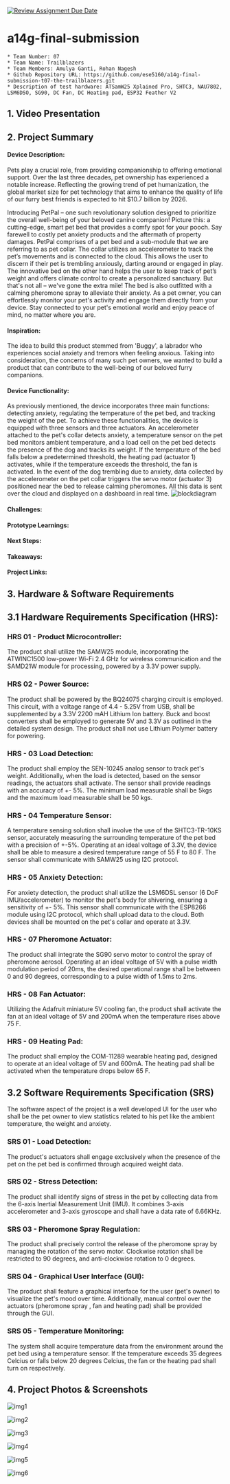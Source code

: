 [![Review Assignment Due Date](https://classroom.github.com/assets/deadline-readme-button-24ddc0f5d75046c5622901739e7c5dd533143b0c8e959d652212380cedb1ea36.svg)](https://classroom.github.com/a/kzkUPShx)
# a14g-final-submission

    * Team Number: 07
    * Team Name: Trailblazers
    * Team Members: Amulya Ganti, Rohan Nagesh
    * Github Repository URL: https://github.com/ese5160/a14g-final-submission-t07-the-trailblazers.git
    * Description of test hardware: ATSamW25 Xplained Pro, SHTC3, NAU7802, LSM6DSO, SG90, DC Fan, DC Heating pad, ESP32 Feather V2

## 1. Video Presentation



## 2. Project Summary
#### Device Description: 

Pets play a crucial role, from  providing companionship to offering emotional support. Over the last three decades, pet ownership has experienced a notable increase. Reflecting the growing trend of pet humanization, the global market size for pet technology that aims to enhance the quality of life of our furry best friends is expected to hit $10.7 billion by 2026.

Introducing PetPal – one such revolutionary solution designed to prioritize the overall well-being of your beloved canine companion!
Picture this: a cutting-edge, smart pet bed that provides a comfy spot for your pooch. Say farewell to costly pet anxiety products and the aftermath of property damages. PetPal comprises of a pet bed and a sub-module that we are referring to as pet collar. The collar utilizes an accelerometer to track the pet’s movements and is connected to the cloud. This allows the user to discern if their pet is trembling anxiously, darting around or engaged in play. The innovative bed on the other hand helps the user to keep track of pet’s weight and offers climate control to create a personalized sanctuary. But that's not all – we've gone the extra mile! The bed is also outfitted with a calming pheromone spray to alleviate their anxiety. As a pet owner, you can effortlessly monitor your pet's activity and engage them directly from your device. Stay connected to your pet's emotional world and enjoy peace of mind, no matter where you are.

#### Inspiration:
The idea to build this product stemmed from 'Buggy', a labrador who experiences social anxiety and tremors when feeling anxious. Taking into consideration, the concerns of many such pet owners, we wanted to build a product that can contribute to the well-being of our beloved furry companions.

#### Device Functionality:

As previously mentioned, the device incorporates three main functions: detecting anxiety, regulating the temperature of the pet bed, and tracking the weight of the pet. To achieve these functionalities, the device is equipped with three sensors and three actuators. An accelerometer attached to the pet's collar detects anxiety, a temperature sensor on the pet bed monitors ambient temperature, and a load cell on the pet bed detects the presence of the dog and tracks its weight. If the temperature of the bed falls below a predetermined threshold, the heating pad (actuator 1) activates, while if the temperature exceeds the threshold, the fan is activated. In the event of the dog trembling due to anxiety, data collected by the accelerometer on the pet collar triggers the servo motor (actuator 3) positioned near the bed to release calming pheromones. All this data is sent over the cloud and displayed on a dashboard in real time. 
![blockdiagram](Pics/blockdiagram.png)

#### Challenges:


#### Prototype Learnings:


#### Next Steps:


#### Takeaways:


#### Project Links:


## 3. Hardware & Software Requirements

## 3.1 Hardware Requirements Specification (HRS):

### HRS 01 - Product Microcontroller:

The product shall utilize the SAMW25 module, incorporating the ATWINC1500 low-power Wi-Fi 2.4 GHz for wireless communication and the SAMD21W module for processing, powered by a 3.3V power supply.

### HRS 02 - Power Source:

The product shall be powered by the BQ24075 charging circuit is employed. This circuit, with a voltage range of 4.4 - 5.25V from USB, shall be supplemented by a 3.3V 2200 mAH Lithium Ion battery. Buck and boost converters shall be employed to generate 5V and 3.3V as outlined in the detailed system design. The product shall not use Lithium Polymer battery for powering.

### HRS - 03 Load Detection:

The product shall employ the SEN-10245 analog sensor to track pet's weight. Additionally, when the load is detected, based on the sensor readings, the actuators shall activate. The sensor shall provide readings with an accuracy of +- 5%.  The minimum load measurable shall be 5kgs and the maximum load measurable shall be 50 kgs.

### HRS - 04 Temperature Sensor:

A temperature sensing solution shall involve the use of the SHTC3-TR-10KS sensor, accurately measuring the surrounding temperature of the pet bed with a precision of +-5%. Operating at an ideal voltage of 3.3V, the device shall be able to measure a desired temperature range of 55 F to 80 F. The sensor shall communicate with SAMW25 using I2C protocol.

### HRS - 05 Anxiety Detection:

For anxiety detection, the product shall utilize the LSM6DSL sensor (6 DoF IMU/accelerometer) to monitor the pet's body for shivering, ensuring a sensitivity of +- 5%. This sensor shall communicate with the ESP8266 module using I2C protocol, which shall upload data to the cloud. Both devices shall be mounted on the pet's collar and operate at 3.3V.

### HRS - 07 Pheromone Actuator:

The product shall integrate the SG90 servo motor to control the spray of pheromone aerosol. Operating at an ideal voltage of 5V with a pulse width modulation period of 20ms, the desired operational range shall be between 0 and 90 degrees, corresponding to a pulse width of 1.5ms to 2ms.

### HRS - 08 Fan Actuator:

Utilizing the Adafruit miniature 5V cooling fan, the product shall activate the fan at an ideal voltage of 5V and 200mA when the temperature rises above 75 F.

### HRS - 09 Heating Pad:

The product shall employ the COM-11289 wearable heating pad, designed to operate at an ideal voltage of 5V and 600mA. The heating pad shall be activated when the temperature drops below 65 F.


## 3.2 Software Requirements Specification (SRS)

The software aspect of the project is a well developed UI for the user who shall be the pet owner to view statistics related to his pet like the ambient temperature, the weight and anxiety.

### SRS 01 - Load Detection:

The product's actuators shall engage exclusively when the presence of the pet on the pet bed is confirmed through acquired weight data. 

### SRS 02 - Stress Detection:

The product shall identify signs of stress in the pet by collecting data from the 6-axis Inertial Measurement Unit (IMU). It combines 3-axis accelerometer and 3-axis gyroscope and shall have a data rate of 6.66KHz.

### SRS 03 - Pheromone Spray Regulation:

The product shall precisely control the release of the pheromone spray by managing the rotation of the servo motor. Clockwise rotation shall be restricted to 90 degrees, and anti-clockwise rotation to 0 degrees.


### SRS 04 - Graphical User Interface (GUI):

The product shall feature a graphical interface for the user (pet's owner) to visualize the pet's mood over time. Additionally, manual control over the actuators (pheromone spray , fan and heating pad) shall be provided through the GUI.

### SRS 05 - Temperature Monitoring:

The system shall acquire temperature data from the environment around the pet bed using a temperature sensor. If the temperature exceeds 35 degrees Celcius or falls below 20 degrees Celcius, the fan or the heating pad shall turn on respectively.

## 4. Project Photos & Screenshots

![img1](Pics/frontview.jpg)

![img2](Pics/sideview2.jpg)

![img3](Pics/sideview1.jpg)

![img4](Pics/PCB.jpg)

![img5](Pics/pcbincase.jpg)

![img6](Pics/casework.jpg)

